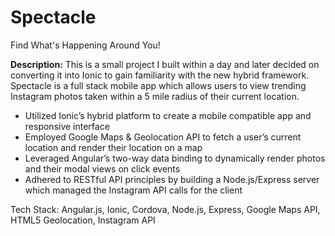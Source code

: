 # Spectacle
Find What's Happening Around You!

**Description:** 
This is a small project I built within a day and later decided on converting it into Ionic to gain familiarity with the new hybrid framework.
Spectacle is a full stack mobile app which allows users to view trending Instagram photos taken within a 5 mile radius of their current location.

* Utilized Ionic’s hybrid platform to create a mobile compatible app and responsive interface
* Employed Google Maps & Geolocation API to fetch a user’s current location and render their location on a map
* Leveraged Angular’s two-way data binding to dynamically render photos and their modal views on click events
* Adhered to RESTful API principles by building a Node.js/Express server which managed the Instagram API calls for the client

Tech Stack: Angular.js, Ionic, Cordova, Node.js, Express, Google Maps API, HTML5 Geolocation, Instagram API


